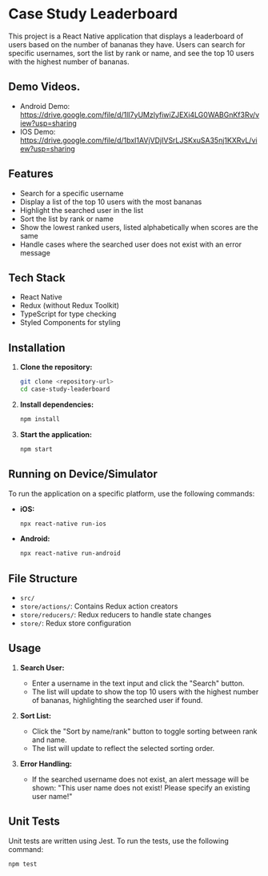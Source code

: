 # Case Study Leaderboard

This project is a React Native application that displays a leaderboard of users based on the number of bananas they have. Users can search for specific usernames, sort the list by rank or name, and see the top 10 users with the highest number of bananas.

## Demo Videos.

- Android Demo: https://drive.google.com/file/d/1lI7yUMzlyfiwiZJEXi4LG0WABGnKf3Rv/view?usp=sharing
- IOS Demo: https://drive.google.com/file/d/1bxI1AVjVDjIVSrLJSKxuSA35nj1KXRvL/view?usp=sharing

## Features

- Search for a specific username
- Display a list of the top 10 users with the most bananas
- Highlight the searched user in the list
- Sort the list by rank or name
- Show the lowest ranked users, listed alphabetically when scores are the same
- Handle cases where the searched user does not exist with an error message

## Tech Stack

- React Native
- Redux (without Redux Toolkit)
- TypeScript for type checking
- Styled Components for styling

## Installation

1. **Clone the repository:**

   ```bash
   git clone <repository-url>
   cd case-study-leaderboard
   ```

2. **Install dependencies:**

   ```bash
   npm install
   ```

3. **Start the application:**
   ```bash
   npm start
   ```

## Running on Device/Simulator

To run the application on a specific platform, use the following commands:

- **iOS:**

  ```bash
  npx react-native run-ios
  ```

- **Android:**
  ```bash
  npx react-native run-android
  ```

## File Structure

- `src/`
- `store/actions/`: Contains Redux action creators
- `store/reducers/`: Redux reducers to handle state changes
- `store/`: Redux store configuration

## Usage

1. **Search User:**

   - Enter a username in the text input and click the "Search" button.
   - The list will update to show the top 10 users with the highest number of bananas, highlighting the searched user if found.

2. **Sort List:**

   - Click the "Sort by name/rank" button to toggle sorting between rank and name.
   - The list will update to reflect the selected sorting order.

3. **Error Handling:**
   - If the searched username does not exist, an alert message will be shown: "This user name does not exist! Please specify an existing user name!"

## Unit Tests

Unit tests are written using Jest. To run the tests, use the following command:

```bash
npm test
```
